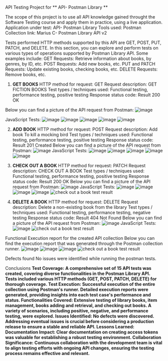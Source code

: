 API Testing Project for ** API- Postman Library **

The scope of this project is to use all API knowledge gained throught the Software Testing course and apply them in practice, using a live application.
Application under test: API- Postman Library
Tools used: Postman
Collection link: Marius C- Postman Library API v2

Tests performed
HTTP methods supported by this API are GET, POST, PUT, PATCH, and DELETE. In this section, you can explore and perform tests on various types of operations supported by Postman Library API. Some examples include:
GET Requests: Retrieve information about books, by genres, by ID, etc. POST Requests: Add new books, etc. PUT and PATCH Requests: Update existing books, checking books, etc. DELETE Requests: Remove books, etc.
1.	**GET BOOKS**
HTTP method for request: GET
Request description: GET FICTION BOOKS
Test types / techniques used: Functional testing, performance testing, positive testing
Response status code: Result 200 OK

Below you can find a picture of the API request from Postman:
![image](https://github.com/user-attachments/assets/1760a34a-d931-4f2a-9748-670b27fc1fdb)

JavaScript Tests:
![image](https://github.com/user-attachments/assets/bd59a1d3-0a03-471b-b468-4d56bcf9d743)
![image](https://github.com/user-attachments/assets/f969aaea-5e71-48c8-98fa-b0b5298004c7)
![image](https://github.com/user-attachments/assets/a0033100-6988-4c52-ad1c-1703086b815d)
![image](https://github.com/user-attachments/assets/af1ae6a8-6331-401f-acfc-f92379961a83)
![image](https://github.com/user-attachments/assets/a9a6a19b-60d1-420b-90c1-047939fbf14f)

2.	**ADD BOOK**
HTTP method for request: POST
Request description: Add book To kill a mocking bird
Test types / techniques used: Functional testing, performance testing, positive testing
Response status code: Result 201 Created
Below you can find a picture of the API request from Postman:
![image](https://github.com/user-attachments/assets/42012fcd-6b84-4f3f-9d16-9b87da1d91ef)
JavaScript Tests:
![image](https://github.com/user-attachments/assets/1fbec163-8438-4eb5-a854-c316a73891cb)
![image](https://github.com/user-attachments/assets/c77cc7f5-957f-45d8-bac3-3b75186c8d0d)
![image](https://github.com/user-attachments/assets/05dd9fca-b870-4fd3-89fe-cce2a3d5248d)
![image](https://github.com/user-attachments/assets/788e6fd1-e353-45b6-baec-7984bf5637aa)
![image](https://github.com/user-attachments/assets/b7f6dd96-a4aa-45ac-bfdf-0bde1bd16eee)

3.	**CHECK OUT A BOOK**
HTTP method for request: PATCH
Request description: CHECK OUT A BOOK
Test types / techniques used: Functional testing, performance testing, positive testing
Response status code: Result 200 OK
Below you can find a picture of the API request from Postman:
![image](https://github.com/user-attachments/assets/275f2d0a-bda0-40cd-8725-3d7e1d3da0d8)
JavaScript Tests:
![image](https://github.com/user-attachments/assets/6a7ed42b-534a-46df-b6c3-9b17fbb23219)
![image](https://github.com/user-attachments/assets/6424ce1f-558d-4e2a-a971-eb5fce7eb5b4)
![image](https://github.com/user-attachments/assets/a0b44567-9a3c-434e-9f1b-6f54274d538b)
![image](https://github.com/user-attachments/assets/0600f40c-581c-4d7b-a2f3-d64849d6fb8b)
![check out a book test result](https://github.com/user-attachments/assets/09903329-54db-4b7e-ac4b-a3cb60887f68)


4.	**DELETE A BOOK**
HTTP method for request: DELETE
Request description: Delete a non-existing book from the library
Test types / techniques used: Functional testing, performance testing, negative testing
Response status code: Result 404 Not Found
Below you can find a picture of the API request from Postman:
![image](https://github.com/user-attachments/assets/6646f567-7d09-489a-8fec-c81e811463c0)
JavaScript Tests:
![image](https://github.com/user-attachments/assets/e85fcbe1-09a0-4c09-b470-ff350c5076ba)
![check out a book test result](https://github.com/user-attachments/assets/dd9f7fe7-2b98-4347-a835-ca316601fd56)


Functional Execution report for the created API collection
Below you can find the execution report that was generated through the Postman collection runner.
![image](https://github.com/user-attachments/assets/1f3f371d-aec4-4e84-8c2c-bcace9f8e715)
![image](https://github.com/user-attachments/assets/a1eb4719-02d0-496f-a40a-0d88104c6cd5)
![image](https://github.com/user-attachments/assets/cbf03c58-920d-45e5-a0ae-03310a72cee6)
![check out a book test result](https://github.com/user-attachments/assets/b69ef78d-f2f3-4db3-a727-4ccf3f00a842)


Defects found
No issues were identified while running the postman tests.

Conclusions
**Test Coverage: A comprehensive set of 15 API tests was created, covering diverse functionalities in the Postman Library API. Tests included various HTTP methods (GET, POST, PATCH, DELETE) for thorough coverage.
Test Execution: Successful execution of the entire collection using Postman's runner. Detailed execution reports were generated, providing insights into each test case's performance and status.
Functionalities Covered: Extensive testing of library books, item management, books adding and retrieval, and checking out books. A variety of scenarios, including positive, negative, and performance testing, were explored.
Issues Identified: No defects were discovered. Addressing eventual issues is crucial before considering a production release to ensure a stable and reliable API.
Lessons Learned: Documentation Impact: Clear documentation on creating access tokens was valuable for establishing a robust testing environment. Collaboration Significance: Continuous collaboration with the development team is vital to align testing efforts with ongoing API changes, ensuring the testing process remains effective and relevant.**


